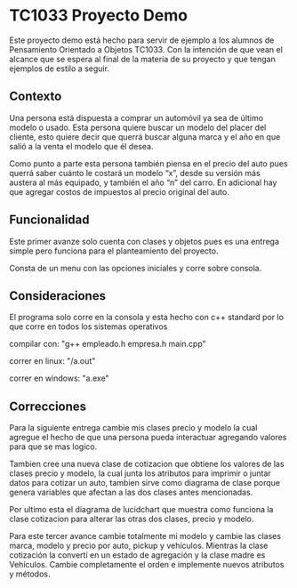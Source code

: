# TC1033 Proyecto Demo
Este proyecto demo está hecho para servir de ejemplo a los alumnos de Pensamiento Orientado a Objetos TC1033. Con la intención de que vean el alcance que se espera al final de la materia de su proyecto y que tengan ejemplos de estilo a seguir. 

## Contexto

Una persona está dispuesta a comprar un automóvil ya sea de último modelo o usado. Esta persona quiere buscar un modelo del placer del cliente, esto quiere decir que querrá buscar alguna marca y el año en que salió a la venta el modelo que él desea.
 
Como punto a parte esta persona también piensa en el precio del auto pues querrá saber cuánto le costará un modelo “x”, desde su versión más austera al más equipado, y también el año “n” del carro. En adicional hay que agregar costos de impuestos al precio original del auto.


## Funcionalidad
Este primer avanze solo cuenta con clases y objetos pues es una entrega simple pero funciona para el planteamiento del proyecto.
  
Consta de un menu con las opciones iniciales y corre sobre consola.

## Consideraciones
El programa solo corre en la consola y esta hecho con c++ standard por lo que corre en todos los sistemas operativos

compilar con:
    "g++ empleado.h empresa.h main.cpp"
    
 correr en linux:
      "/a.out"
      
 correr en windows:
      "a.exe"
      
## Correcciones
Para la siguiente entrega cambie mis clases precio y modelo la cual agregue el hecho de que una persona pueda interactuar agregando valores para que se mas logico.

Tambien cree una nueva clase de cotizacion que obtiene los valores de las clases precio y modelo, la cual junta los atributos para imprimir o juntar datos para cotizar un auto, tambien sirve como diagrama de clase porque genera variables que afectan a las dos clases antes mencionadas. 

Por ultimo esta el diagrama de lucidchart que muestra como funciona la clase cotizacion para alterar las otras dos clases, precio y modelo.

Para este tercer avance cambie totalmente mi modelo y cambie las clases marca, modelo y precio por auto, pickup y vehículos. Mientras la clase cotización la convertí en un estado de agregación y la clase madre es Vehículos. Cambie completamente el orden e implemente nuevos atributos y métodos. 

